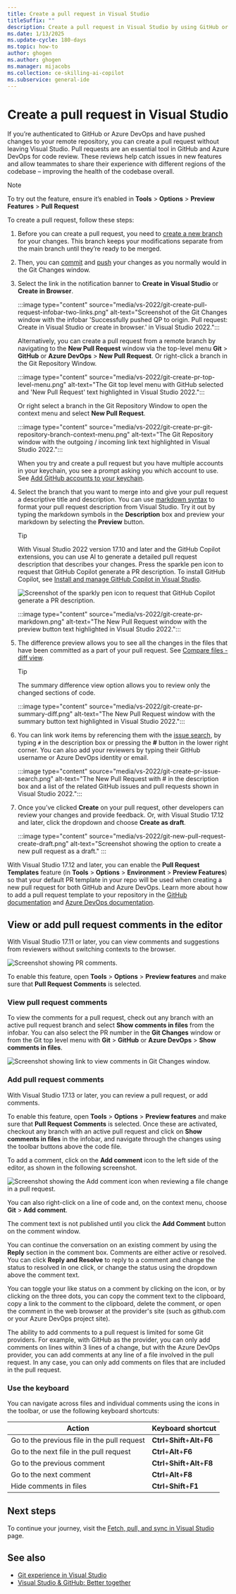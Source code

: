 ```yaml
---
title: Create a pull request in Visual Studio
titleSuffix: ""
description: Create a pull request in Visual Studio by using GitHub or Azure DevOps.
ms.date: 1/13/2025
ms.update-cycle: 180-days
ms.topic: how-to
author: ghogen
ms.author: ghogen
ms.manager: mijacobs
ms.collection: ce-skilling-ai-copilot
ms.subservice: general-ide
---
```

# Create a pull request in Visual Studio 

If you’re authenticated to GitHub or Azure DevOps and have pushed changes to your remote repository, you can create a pull request without leaving Visual Studio. Pull requests are an essential tool in GitHub and Azure DevOps for code review.  These reviews help catch issues in new features and allow teammates to share their experience with different regions of the codebase – improving the health of the codebase overall.  

> [!NOTE]
> To try out the feature, ensure it’s enabled in **Tools** > **Options** > **Preview Features** > **Pull Request**

To create a pull request, follow these steps:

1. Before you can create a pull request, you need to [create a new branch](git-create-branch.md) for your changes. This branch keeps your modifications separate from the main branch until they’re ready to be merged.

1. Then, you can [commit](git-make-commit.md) and [push](git-push-remote.md) your changes as you normally would in the Git Changes window.

1. Select the link in the notification banner to **Create in Visual Studio** or **Create in Browser**.

   :::image type="content" source="media/vs-2022/git-create-pull-request-infobar-two-links.png" alt-text="Screenshot of the Git Changes window with the infobar 'Successfully pushed QP to origin. Pull request: Create in Visual Studio or create in browser.' in Visual Studio 2022.":::
   
   Alternatively, you can create a pull request from a remote branch by navigating to the **New Pull Request** window via the top-level menu **Git** > **GitHub** or **Azure DevOps** > **New Pull Request**. Or right-click a branch in the Git Repository Window.
   
   :::image type="content" source="media/vs-2022/git-create-pr-top-level-menu.png" alt-text="The Git top level menu with GitHub selected and 'New Pull Request' text highlighted in Visual Studio 2022."::: 

   Or right select a branch in the Git Repository Window to open the context menu and select **New Pull Request**.

   :::image type="content" source="media/vs-2022/git-create-pr-git-repository-branch-context-menu.png" alt-text="The Git Repository window with the outgoing / incoming link text highlighted in Visual Studio 2022."::: 

   When you try and create a pull request but you have multiple accounts in your keychain, you see a prompt asking you which account to use. See [Add GitHub accounts to your keychain](../ide/work-with-github-accounts.md).

1. Select the branch that you want to merge into and give your pull request a descriptive title and description. You can use [markdown syntax](https://www.markdownguide.org/) to format your pull request description from Visual Studio. Try it out by typing the markdown symbols in the **Description** box and preview your markdown by selecting the **Preview** button.

   > [!TIP]
   > With Visual Studio 2022 version 17.10 and later and the GitHub Copilot extensions, you can use AI to generate a detailed pull request description that describes your changes. Press the sparkle pen icon to request that GitHub Copilot generate a PR description. To install GitHub Copilot, see [Install and manage GitHub Copilot in Visual Studio](../ide/visual-studio-github-copilot-install-and-states.md).
   >
   > ![Screenshot of the sparkly pen icon to request that GitHub Copilot generate a PR description.](./media/vs-2022/pull-request-copilot.png)

   :::image type="content" source="media/vs-2022/git-create-pr-markdown.png" alt-text="The New Pull Request window with the preview button text highlighted in Visual Studio 2022."::: 

1. The difference preview allows you to see all the changes in the files that have been committed as a part of your pull request. See [Compare files - diff view](../ide/compare-with.md).

   > [!TIP]
   > The summary difference view option allows you to review only the changed sections of code. 

   :::image type="content" source="media/vs-2022/git-create-pr-summary-diff.png" alt-text="The New Pull Request window with the summary button text highlighted in Visual Studio 2022."::: 

1. You can link work items by referencing them with the [issue search](https://devblogs.microsoft.com/visualstudio/reference-github-issues-and-pull-requests-in-visual-studio/), by typing `#` in the description box or pressing the **#** button in the lower right corner. You can also add your reviewers by typing their GitHub username or Azure DevOps identity or email. 

   :::image type="content" source="media/vs-2022/git-create-pr-issue-search.png" alt-text="The New Pull Request with # in the description box and a list of the related GitHub issues and pull requests shown in Visual Studio 2022."::: 

1. Once you’ve clicked **Create** on your pull request, other developers can review your changes and provide feedback. Or, with Visual Studio 17.12 and later, click the dropdown and choose **Create as draft**.

   :::image type="content" source="media/vs-2022/git-new-pull-request-create-draft.png" alt-text="Screenshot showing the option to create a new pull request as a draft." :::

With Visual Studio 17.12 and later, you can enable the **Pull Request Templates** feature (in **Tools** > **Options** > **Environment** > **Preview Features**) so that your default PR template in your repo will be used when creating a new pull request for both GitHub and Azure DevOps. Learn more about how to add a pull request template to your repository in the [GitHub documentation](https://docs.github.com/communities/using-templates-to-encourage-useful-issues-and-pull-requests/creating-a-pull-request-template-for-your-repository) and [Azure DevOps documentation](/azure/devops/repos/git/pull-request-templates#default-pull-request-templates).

## View or add pull request comments in the editor

With Visual Studio 17.11 or later, you can view comments and suggestions from reviewers without switching contexts to the browser.

![Screenshot showing PR comments.](./media/vs-2022/git-pull-request-comments.png)

To enable this feature, open **Tools** > **Options** > **Preview features** and make sure that **Pull Request Comments** is selected.

### View pull request comments

To view the comments for a pull request, check out any branch with an active pull request branch and select **Show comments in files** from the infobar. You can also select the PR number in the **Git Changes** window or from the Git top level menu with **Git** > **GitHub** or **Azure DevOps** > **Show comments in files**.

![Screenshot showing link to view comments in Git Changes window.](./media/vs-2022/git-pull-request-link-and-PR-number.png)

### Add pull request comments

With Visual Studio 17.13 or later, you can review a pull request, or add comments.

To enable this feature, open **Tools** > **Options** > **Preview features** and make sure that **Pull Request Comments** is selected. Once these are activated, checkout any branch with an active pull request and click on **Show comments in files** in the infobar, and navigate through the changes using the toolbar buttons above the code file.

To add a comment, click on the **Add comment** icon to the left side of the editor, as shown in the following screenshot.

![Screenshot showing the Add comment icon when reviewing a file change in a pull request.](./media/vs-2022/pull-request-add-comment.png)

You can also right-click on a line of code and, on the context menu, choose **Git** > **Add comment**.

The comment text is not published until you click the **Add Comment** button on the comment window.

You can continue the conversation on an existing comment by using the **Reply** section in the comment box. Comments are either active or resolved. You can click **Reply and Resolve** to reply to a comment and change the status to resolved in one click, or change the status using the dropdown above the comment text.

You can toggle your like status on a comment by clicking on the icon, or by clicking on the three dots, you can copy the comment text to the clipboard, copy a link to the comment to the clipboard, delete the comment, or open the comment in the web browser at the provider's site (such as github.com or your Azure DevOps project site).

The ability to add comments to a pull request is limited for some Git providers. For example, with GitHub as the provider, you can only add comments on lines within 3 lines of a change, but with the Azure DevOps provider, you can add comments at any line of a file involved in the pull request. In any case, you can only add comments on files that are included in the pull request.

### Use the keyboard

You can navigate across files and individual comments using the icons in the toolbar, or use the following keyboard shortcuts:

| Action | Keyboard shortcut |
| - | - |
| Go to the previous file in the pull request | **Ctrl**+**Shift**+**Alt**+**F6** |
| Go to the next file in the pull request | **Ctrl**+**Alt**+**F6** |
| Go to the previous comment | **Ctrl**+**Shift**+**Alt**+**F8** |
| Go to the next comment | **Ctrl**+**Alt**+**F8** |
| Hide comments in files | **Ctrl**+**Shift**+**F1** |

## Next steps

To continue your journey, visit the [Fetch, pull, and sync in Visual Studio](git-fetch-pull-sync.md) page.

## See also

- [Git experience in Visual Studio](git-with-visual-studio.md)
- [Visual Studio & GitHub: Better together](https://visualstudio.microsoft.com/vs/github/)

